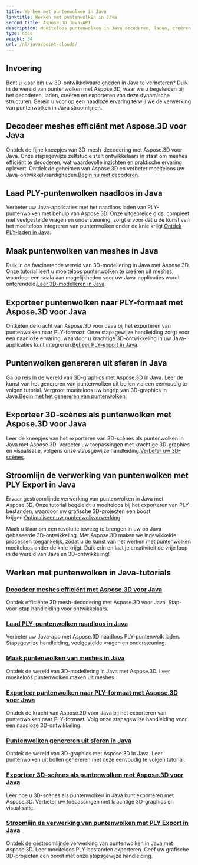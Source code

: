 ```yaml
---
title: Werken met puntenwolken in Java
linktitle: Werken met puntenwolken in Java
second_title: Aspose.3D Java-API
description: Moeiteloos puntenwolken in Java decoderen, laden, creëren, exporteren en stroomlijnen met Aspose.3D-tutorials. Verbeter uw 3D-ontwikkelingsvaardigheden stap voor stap.
type: docs
weight: 34
url: /nl/java/point-clouds/
---
```


## Invoering

Bent u klaar om uw 3D-ontwikkelvaardigheden in Java te verbeteren? Duik in de wereld van puntenwolken met Aspose.3D, waar we u begeleiden bij het decoderen, laden, creëren en exporteren van deze dynamische structuren. Bereid u voor op een naadloze ervaring terwijl we de verwerking van puntenwolken in Java stroomlijnen.

## Decodeer meshes efficiënt met Aspose.3D voor Java
 Ontdek de fijne kneepjes van 3D-mesh-decodering met Aspose.3D voor Java. Onze stapsgewijze zelfstudie stelt ontwikkelaars in staat om meshes efficiënt te decoderen, wat waardevolle inzichten en praktische ervaring oplevert. Ontdek de geheimen van Aspose.3D en verbeter moeiteloos uw Java-ontwikkelvaardigheden.[Begin nu met decoderen](./decode-meshes-java/).

## Laad PLY-puntenwolken naadloos in Java
 Verbeter uw Java-applicaties met het naadloos laden van PLY-puntenwolken met behulp van Aspose.3D. Onze uitgebreide gids, compleet met veelgestelde vragen en ondersteuning, zorgt ervoor dat u de kunst van het moeiteloos integreren van puntenwolken onder de knie krijgt.[Ontdek PLY-laden in Java](./load-ply-point-clouds-java/).

## Maak puntenwolken van meshes in Java
Duik in de fascinerende wereld van 3D-modellering in Java met Aspose.3D. Onze tutorial leert u moeiteloos puntenwolken te creëren uit meshes, waardoor een scala aan mogelijkheden voor uw Java-applicaties wordt ontgrendeld.[Leer 3D-modelleren in Java](./create-point-clouds-java/).

## Exporteer puntenwolken naar PLY-formaat met Aspose.3D voor Java
 Ontketen de kracht van Aspose.3D voor Java bij het exporteren van puntenwolken naar PLY-formaat. Onze stapsgewijze handleiding zorgt voor een naadloze ervaring, waardoor u krachtige 3D-ontwikkeling in uw Java-applicaties kunt integreren.[Beheer PLY-export in Java](./export-point-clouds-ply-java/).

## Puntenwolken genereren uit sferen in Java
 Ga op reis in de wereld van 3D-graphics met Aspose.3D in Java. Leer de kunst van het genereren van puntenwolken uit bollen via een eenvoudig te volgen tutorial. Vergroot moeiteloos uw begrip van 3D-graphics in Java.[Begin met het genereren van puntenwolken](./generate-point-clouds-spheres-java/).

## Exporteer 3D-scènes als puntenwolken met Aspose.3D voor Java
Leer de kneepjes van het exporteren van 3D-scènes als puntenwolken in Java met Aspose.3D. Verbeter uw toepassingen met krachtige 3D-graphics en visualisatie, volgens onze stapsgewijze handleiding.[Verbeter uw 3D-scènes](./export-3d-scenes-point-clouds-java/).

## Stroomlijn de verwerking van puntenwolken met PLY Export in Java
 Ervaar gestroomlijnde verwerking van puntenwolken in Java met Aspose.3D. Onze tutorial begeleidt u moeiteloos bij het exporteren van PLY-bestanden, waardoor uw grafische 3D-projecten een boost krijgen.[Optimaliseer uw puntenwolkverwerking](./ply-export-point-clouds-java/).

Maak u klaar om een revolutie teweeg te brengen in uw op Java gebaseerde 3D-ontwikkeling. Met Aspose.3D maken we ingewikkelde processen toegankelijk, zodat u de kunst van het werken met puntenwolken moeiteloos onder de knie krijgt. Duik erin en laat je creativiteit de vrije loop in de wereld van Java en 3D-ontwikkeling!
## Werken met puntenwolken in Java-tutorials
### [Decodeer meshes efficiënt met Aspose.3D voor Java](./decode-meshes-java/)
Ontdek efficiënte 3D mesh-decodering met Aspose.3D voor Java. Stap-voor-stap handleiding voor ontwikkelaars.
### [Laad PLY-puntenwolken naadloos in Java](./load-ply-point-clouds-java/)
Verbeter uw Java-app met Aspose.3D naadloos PLY-puntenwolk laden. Stapsgewijze handleiding, veelgestelde vragen en ondersteuning.
### [Maak puntenwolken van meshes in Java](./create-point-clouds-java/)
Ontdek de wereld van 3D-modellering in Java met Aspose.3D. Leer moeiteloos puntenwolken maken uit meshes.
### [Exporteer puntenwolken naar PLY-formaat met Aspose.3D voor Java](./export-point-clouds-ply-java/)
Ontdek de kracht van Aspose.3D voor Java bij het exporteren van puntenwolken naar PLY-formaat. Volg onze stapsgewijze handleiding voor een naadloze 3D-ontwikkeling.
### [Puntenwolken genereren uit sferen in Java](./generate-point-clouds-spheres-java/)
Ontdek de wereld van 3D-graphics met Aspose.3D in Java. Leer puntenwolken uit bollen genereren met deze eenvoudig te volgen tutorial.
### [Exporteer 3D-scènes als puntenwolken met Aspose.3D voor Java](./export-3d-scenes-point-clouds-java/)
Leer hoe u 3D-scènes als puntenwolken in Java kunt exporteren met Aspose.3D. Verbeter uw toepassingen met krachtige 3D-graphics en visualisatie.
### [Stroomlijn de verwerking van puntenwolken met PLY Export in Java](./ply-export-point-clouds-java/)
Ontdek de gestroomlijnde verwerking van puntenwolken in Java met Aspose.3D. Leer moeiteloos PLY-bestanden exporteren. Geef uw grafische 3D-projecten een boost met onze stapsgewijze handleiding.